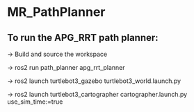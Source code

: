# MR_PathPlanner

## To run the APG_RRT path planner:
-> Build and source the workspace

-> ros2 run path_planner apg_rrt_planner

-> ros2 launch turtlebot3_gazebo turtlebot3_world.launch.py

-> ros2 launch turtlebot3_cartographer cartographer.launch.py use_sim_time:=true


